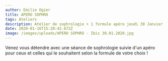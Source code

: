 ```yaml
---
author: Emilie Ogier
title: APERO SOPHRO
tags: Ateliers
description: Atelier de sophrologie + 1 formule apéro jeudi 30 Janvier à l'hôtel IBIS
date: 2020-01-16T15:20:42.672Z
image: /images/uploads/APERO SOPHRO - Ibis 30.01.2020.jpg
---
```

Venez vous détendre avec une séance de sophrologie suivie d'un apéro pour ceux et celles qui le souhaitent selon la formule de votre choix !
